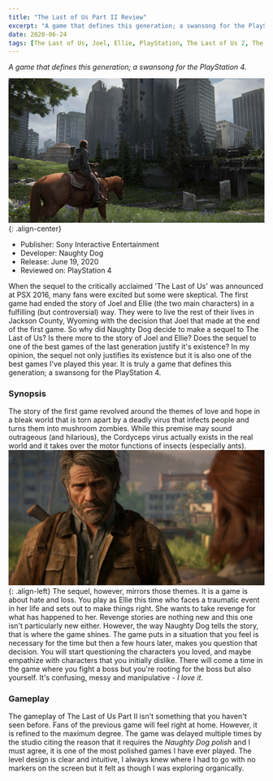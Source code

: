 ```yaml
---
title: "The Last of Us Part II Review"
excerpt: "A game that defines this generation; a swansong for the PlayStation 4."
date: 2020-06-24
tags: [The Last of Us, Joel, Ellie, PlayStation, The Last of Us 2, The Last of Us Part II]
---
```


*A game that defines this generation; a swansong for the PlayStation 4.*

![image-center](/images/tlou2_review_image_1.jpg){: .align-center}

- Publisher: Sony Interactive Entertainment
- Developer: Naughty Dog
- Release: June 19, 2020
- Reviewed on: PlayStation 4


When the sequel to the critically acclaimed 'The Last of Us' was announced at PSX 2016, many fans were excited but
some were skeptical. The first game had ended the story of Joel and Ellie (the two main characters) in a fulfilling (but controversial) way.
They were to live the rest of their lives in Jackson County, Wyoming with the decision that Joel that made at the end of the first game.
So why did Naughty Dog decide to make a sequel to The Last of Us? Is there more to the story of Joel and Ellie? Does the sequel to one of the
best games of the last generation justify it's existence? In my opinion, the sequel not only justifies its existence but it is also one of the
best games I've played this year. It is truly a game that defines this generation; a swansong for the PlayStation 4.

### Synopsis


The story of the first game revolved around the themes of love and hope in a bleak world that is torn apart by a deadly virus that infects people
and turns them into mushroom zombies. While this premise may sound outrageous (and hilarious), the Cordyceps virus actually exists in the real world
and it takes over the motor functions of insects (especially ants). ![image-left](/images/tlou2_review_image_2.jpg){: .align-left} The sequel, however, mirrors those themes. It is a game is about hate and loss.
You play as Ellie this time who faces a traumatic event in her life and sets out to make things right. She wants to take revenge for what has happened
to her. Revenge stories are nothing new and this one isn't particularly new either. However, the way Naughty Dog tells the story, that is where the game
shines. The game puts in a situation that you feel is necessary for the time but then a few hours later, makes you question that decision. You will start
questioning the characters you loved, and maybe empathize with characters that you initially dislike. There will come a time in the game where you fight
a boss but you're rooting for the boss but also yourself. It's confusing, messy and manipulative - *I love it*.

### Gameplay

The gameplay of The Last of Us Part II isn't something that you haven't seen before. Fans of the previous game will feel right at home. However, it is
refined to the maximum degree. The game was delayed multiple times by the studio citing the reason that it requires the *Naughty Dog polish* and I must agree, it
is one of the most polished games I have ever played. The level design is clear and intuitive, I always knew where I had to go with no markers on the screen but it felt as though
I was exploring organically.
